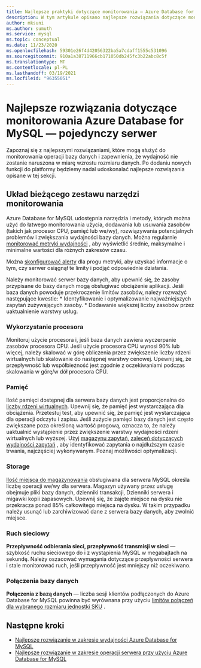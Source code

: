 ```yaml
---
title: Najlepsze praktyki dotyczące monitorowania — Azure Database for MySQL
description: W tym artykule opisano najlepsze rozwiązania dotyczące monitorowania Azure Database for MySQL.
author: mksuni
ms.author: sumuth
ms.service: mysql
ms.topic: conceptual
ms.date: 11/23/2020
ms.openlocfilehash: 59301e26f4d42056322ba5a7cdaff1555c531096
ms.sourcegitcommit: 910a1a38711966cb171050db245fc3b22abc8c5f
ms.translationtype: MT
ms.contentlocale: pl-PL
ms.lasthandoff: 03/19/2021
ms.locfileid: "96355051"
---
```

# <a name="best-practices-for-monitoring-azure-database-for-mysql--single-server"></a>Najlepsze rozwiązania dotyczące monitorowania Azure Database for MySQL — pojedynczy serwer

Zapoznaj się z najlepszymi rozwiązaniami, które mogą służyć do monitorowania operacji bazy danych i zapewnienia, że wydajność nie zostanie naruszona w miarę wzrostu rozmiaru danych. Po dodaniu nowych funkcji do platformy będziemy nadal udoskonalać najlepsze rozwiązania opisane w tej sekcji.

## <a name="layout-of-the-current-monitoring-toolkit"></a>Układ bieżącego zestawu narzędzi monitorowania

Azure Database for MySQL udostępnia narzędzia i metody, których można użyć do łatwego monitorowania użycia, dodawania lub usuwania zasobów (takich jak procesor CPU, pamięć lub we/wy), rozwiązywania potencjalnych problemów i zwiększania wydajności bazy danych. Można regularnie [monitorować metryki wydajności](concepts-monitoring.md#metrics) , aby wyświetlić średnie, maksymalne i minimalne wartości dla różnych zakresów czasu.

Można [skonfigurować alerty](howto-alert-on-metric.md#create-an-alert-rule-on-a-metric-from-the-azure-portal) dla progu metryki, aby uzyskać informacje o tym, czy serwer osiągnął te limity i podjąć odpowiednie działania.  

Należy monitorować serwer bazy danych, aby upewnić się, że zasoby przypisane do bazy danych mogą obsługiwać obciążenie aplikacji. Jeśli baza danych powoduje przekroczenie limitów zasobów, należy rozważyć następujące kwestie:
    * Identyfikowanie i optymalizowanie najważniejszych zapytań zużywających zasoby. 
    * Dodawanie większej liczby zasobów przez uaktualnienie warstwy usług.

### <a name="cpu-utilization"></a>Wykorzystanie procesora
Monitoruj użycie procesora i, jeśli baza danych zawiera wyczerpanie zasobów procesora CPU. Jeśli użycie procesora CPU wynosi 90% lub więcej, należy skalować w górę obliczenia przez zwiększenie liczby rdzeni wirtualnych lub skalowanie do następnej warstwy cenowej.  Upewnij się, że przepływność lub współbieżność jest zgodnie z oczekiwaniami podczas skalowania w górę/w dół procesora CPU. 

### <a name="memory"></a>Pamięć 
Ilość pamięci dostępnej dla serwera bazy danych jest proporcjonalna do [liczby rdzeni wirtualnych](concepts-pricing-tiers.md). Upewnij się, że pamięć jest wystarczająca dla obciążenia. Przetestuj test, aby upewnić się, że pamięć jest wystarczająca dla operacji odczytu i zapisu. Jeśli zużycie pamięci bazy danych jest często zwiększane poza określoną wartość progową, oznacza to, że należy uaktualnić wystąpienie przez zwiększenie warstwy wydajności rdzeni wirtualnych lub wyższej. Użyj [magazynu zapytań](concepts-query-store.md), [zaleceń dotyczących wydajności zapytań](concepts-performance-recommendations.md) , aby identyfikować zapytania o najdłuższym czasie trwania, najczęściej wykonywanym. Poznaj możliwości optymalizacji. 

### <a name="storage"></a>Storage 
[Ilość miejsca do magazynowania](howto-create-manage-server-portal.md#scale-compute-and-storage) obsługiwana dla serwera MySQL określa liczbę operacji we/wy dla serwera. Magazyn używany przez usługę obejmuje pliki bazy danych, dzienniki transakcji, Dzienniki serwera i migawki kopii zapasowych. Upewnij się, że zajęte miejsce na dysku nie przekracza ponad 85% całkowitego miejsca na dysku. W takim przypadku należy usunąć lub zarchiwizować dane z serwera bazy danych, aby zwolnić miejsce. 

### <a name="network-traffic"></a>Ruch sieciowy 

**Przepływność odbierania sieci, przepływność transmisji w sieci** — szybkość ruchu sieciowego do i z wystąpienia MySQL w megabajtach na sekundę. Należy oszacować wymagania dotyczące przepływności serwera i stale monitorować ruch, jeśli przepływność jest mniejszy niż oczekiwano. 

### <a name="database-connections"></a>Połączenia bazy danych 
**Połączenia z bazą danych** — liczba sesji klientów podłączonych do Azure Database for MySQL powinna być wyrównana przy użyciu [limitów połączeń dla wybranego rozmiaru jednostki SKU](concepts-server-parameters.md#max_connections) . 


## <a name="next-steps"></a>Następne kroki

- [Najlepsze rozwiązanie w zakresie wydajności Azure Database for MySQL](concept-performance-best-practices.md)
- [Najlepsze rozwiązanie w zakresie operacji serwera przy użyciu Azure Database for MySQL](concept-operation-excellence-best-practices.md)
